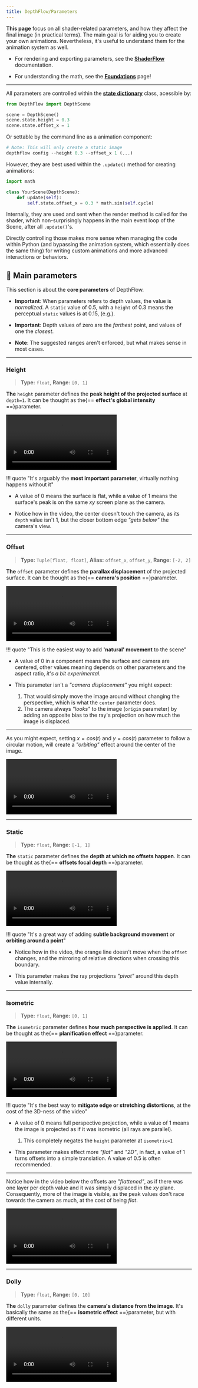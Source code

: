 ```yaml
---
title: DepthFlow/Parameters
---
```


<b><span class="the">T</span>his page</b> focus on all shader-related parameters, and how they affect the final image (in practical terms). The main goal is for aiding you to create your own animations. Nevertheless, it's useful to understand them for the animation system as well.

- For rendering and exporting parameters, see the [**ShaderFlow**](site:shaderflow) documentation.

- For understanding the math, see the [**Foundations**](site:depthflow/learn/foundations) page!

<hr>

All parameters are controlled within the [**state dictionary**](https://github.com/BrokenSource/DepthFlow/blob/main/DepthFlow/State.py) class, acessible by:

```python
from DepthFlow import DepthScene

scene = DepthScene()
scene.state.height = 0.3
scene.state.offset_x = 1
```

Or settable by the command line as a animation component:

```python title="Terminal"
# Note: This will only create a static image
depthflow config --height 0.3 --offset_x 1 (...)
```

However, they are best used within the `.update()` method for creating animations:

```python
import math

class YourScene(DepthScene):
    def update(self):
        self.state.offset_x = 0.3 * math.sin(self.cycle)
```

Internally, they are used and sent when the render method is called for the shader, which non-surprisingly happens in the main event loop of the Scene, after all `.update()`'s.

Directly controlling those makes more sense when managing the code within Python (and bypassing the animation system, which essentially does the same thing) for writing custom animations and more advanced interactions or behaviors.


## 🔴 Main parameters

This section is about the **core parameters** of DepthFlow.

- **Important**: When parameters refers to depth values, the value is _normalized_. A `static` value of $0.5$, with a `height` of $0.3$ means the perceptual `static` values is at $0.15$, (e.g.).

- **Important**: Depth values of zero are the _farthest_ point, and values of one the _closest_.

- **Note**: The suggested ranges aren't enforced, but what makes sense in most cases.

<!-- ------------------------------------------------------------------------------------------- -->

<hr class="thick-hr"/>

### Height

> **Type:** `float`, **Range:** `[0, 1]`

<b><span class="the">T</span>he</b> `height` parameter defines the **peak height of the projected surface** at `depth=1`. It can be thought as the{== **effect's global intensity** ==}parameter.

<video src="https://assets.brokensrc.dev/depthflow/learn/parameters/height-varying.mp4" loop></video>

!!! quote "It's arguably the **most important parameter**, virtually nothing happens without it"

- A value of 0 means the surface is flat, while a value of 1 means the surface's peak is on the same $xy$ screen plane as the camera.

- Notice how in the video, the center doesn't touch the camera, as its `depth` value isn't $1$, but the closer bottom edge _"gets below"_ the camera's view.

<!-- ------------------------------------------------------------------------------------------- -->

<hr class="thick-hr"/>

### Offset

> **Type:** `Tuple[float, float]`, **Alias:** `offset_x`, `offset_y`, **Range:** `[-2, 2]`

<b><span class="the">T</span>he</b> `offset` parameter defines the **parallax displacement** of the projected surface. It can be thought as the{== **camera's position** ==}parameter.

<video src="https://assets.brokensrc.dev/depthflow/learn/parameters/offset-x-varying.mp4" loop></video>

!!! quote "This is the easiest way to add **'natural' movement** to the scene"

- A value of 0 in a component means the surface and camera are centered, other values meaning depends on other parameters and the aspect ratio, _it's a bit experimental._

- This parameter isn't a _"camera displacement"_ you might expect:
    1. That would simply move the image around without changing the perspective, which is what the `center` parameter does.
    2. The camera always _"looks"_ to the image (`origin` parameter) by adding an opposite bias to the ray's projection on how much the image is displaced.

<hr>

As you might expect, setting $x=cos(t)$ and $y=cos(t)$ parameter to follow a circular motion, will create a _"orbiting"_ effect around the center of the image.

<video src="https://assets.brokensrc.dev/depthflow/learn/parameters/offset-xy-varying.mp4" loop></video>

<!-- ------------------------------------------------------------------------------------------- -->

<hr class="thick-hr"/>

### Static

> **Type:** `float`, **Range:** `[-1, 1]`

<b><span class="the">T</span>he</b> `static` parameter defines the **depth at which no offsets happen**. It can be thought as the{== **offsets focal depth** ==}parameter.

<video src="https://assets.brokensrc.dev/depthflow/learn/parameters/static-varying.mp4" loop></video>

!!! quote "It's a great way of adding **subtle background movement** or **orbiting around a point**"

- Notice how in the video, the orange line doesn't move when the `offset` changes, and the mirroring of relative directions when crossing this boundary.

- This parameter makes the ray projections _"pivot"_ around this depth value internally.

<!-- ------------------------------------------------------------------------------------------- -->

<hr class="thick-hr"/>

### Isometric

> **Type:** `float`, **Range:** `[0, 1]`

<b><span class="the">T</span>he</b> `isometric` parameter defines **how much perspective is applied**. It can be thought as the{== **planification effect** ==}parameter.

<video src="https://assets.brokensrc.dev/depthflow/learn/parameters/isometric-varying.mp4" loop></video>

!!! quote "It's the best way to **mitigate edge or stretching distortions**, at the cost of the 3D-ness of the video"

- A value of 0 means full perspective projection, while a value of 1 means the image is projected as if it was isometric (all rays are parallel).
    1. This completely negates the `height` parameter at `isometric=1`

- This parameter makes effect more _"flat"_ and _"2D"_, in fact, a value of 1 turns offsets into a simple translation. A value of 0.5 is often recommended.

<hr>

Notice how in the video below the offsets are _"flattened"_, as if there was one layer per depth value and it was simply displaced in the $xy$ plane. Consequently, more of the image is visible, as the peak values don't race towards the camera as much, at the cost of being _flat_.

<video src="https://assets.brokensrc.dev/depthflow/learn/parameters/isometric-flat.mp4" loop></video>

<!-- ------------------------------------------------------------------------------------------- -->

<hr class="thick-hr"/>

### Dolly

> **Type:** `float`, **Range:** `[0, 10]`

<b><span class="the">T</span>he</b> `dolly` parameter defines the **camera's distance from the image**. It's basically the same as the{== **isometric effect** ==}parameter, but with different units.

<video src="https://assets.brokensrc.dev/depthflow/learn/parameters/dolly-varying.mp4"/>


!!! quote "It's a great way for a **more natural isometric** effect control"

- As you move away to objects, they appear more isometric, that's the reason why your face looks unnatural in close-up selfies.
- A `dolly` value of 0 is the same as `isometric=0`
- A `dolly` value of $\infty$ is the same as `isometric=1`

As far as I know, the convertion factor between the two is given by:

$$
\text{isometric} = \left(\frac{2}{\pi}\right) \cdot \tan^{-1}\left(\text{dolly}\right)
$$

<!-- ------------------------------------------------------------------------------------------- -->

<hr class="thick-hr"/>

### Focus

> **Type:** `float`, **Range:** `[-1, 1]`

<b><span class="the">T</span>he</b> `focus` parameter defines the **static depth on isometric changes**. It can be thought as the{== **isometric focal depth** ==}parameter.

<video src="https://assets.brokensrc.dev/depthflow/learn/parameters/focus-varying.mp4" loop></video>

!!! quote "It's a great way to **add drama** to the scene, or **give attention** to an object"

- Notice how in the video, the orange line doesn't move when the `isometric` changes, and the mirroring of perspective directions when crossing this boundary.

- This parameter makes this depth value the $z=1$ plane internally.

<!-- ------------------------------------------------------------------------------------------- -->

<hr class="thick-hr"/>

### Zoom

> **Type:** `float`, **Range:** `(0, 1]`

<b><span class="the">T</span>he</b> `zoom` parameter defines the **camera's field of view**. It can be thought as the{== **you-know-it** ==}parameter.

<video src="https://assets.brokensrc.dev/depthflow/learn/parameters/zoom-varying.mp4" loop></video>

!!! quote "It's a great way to **crop** the image"

- A value of 1 means the image is fully visible, while a value of 2 means a quarter of the image is visible.

- This is a _"digital zoom"_, it simply stretches the coordinates internally.

<!-- ------------------------------------------------------------------------------------------- -->

<hr class="thick-hr"/>

### Invert

> **Type:** `float`, **Range:** `[0, 1]`

<b><span class="the">T</span>he</b> `invert` parameter **interpolates between 0=far and 1=near and the opposite**. It can be thought as the{== **depth inversion** ==}parameter.

<video src="https://assets.brokensrc.dev/depthflow/learn/parameters/invert-varying.mp4" loop></video>

!!! quote "This parameter is mostly useful when the input depth map is inverted"

- A value of 0.5 flattens the depth map and nothing happens, while a value of 1 inverts the depth map. Middle values _can be thought as softening_ the depthmap.

- It wraps the surface inside-out when the value is above 0.5, and a lot of encroaching will happen, as the background is now the foreground.


<!-- ------------------------------------------------------------------------------------------- -->

<hr class="thick-hr"/>

### Center

> **Type:** `Tuple[float, float]`, **Range:** `([-ar, ar], [-1, 1])`

<b><span class="the">T</span>he</b> `center` parameter defines the **center of the image**. It can be thought as the{== **raw offset** ==}parameter.

<video src="https://assets.brokensrc.dev/depthflow/learn/parameters/center-varying.mp4" loop></video>

!!! quote "This is the easiest way to **move the image around**"

- A value of 0 in a component means the image is centered, other values applies a direct offset to the contents of the image.

- This parameter is a _"camera displacement"_ you might expect, nothing fancy.

<!-- ------------------------------------------------------------------------------------------- -->

<hr class="thick-hr"/>

        <!-- """Focal point of the offsets, *as if* the camera was above this point""" -->
### Origin

> **Type:** `Tuple[float, float]`, **Range:** `([-ar, ar], [-1, 1])`

<b><span class="the">T</span>he</b> `origin` parameter defines the **center point of offsets**. It can be thought {== **as if the camera was above this point** ==}, without moving it.

<video src="https://assets.brokensrc.dev/depthflow/learn/parameters/origin-varying.mp4" loop></video>

!!! quote "This is a good way to focus on a specific part of the image while feeling off-center"

- The value sets _"the origin"_ of offsets to the projections of the image.

- It is also the value at which height changes only causes zooming

<!-- ------------------------------------------------------------------------------------------- -->

<hr class="thick-hr"/>

## 🟡 Vignette parameters

!!! warning "🚧 Work in Progress 🚧"

## 🟢 Depth of Field parameters

!!! warning "🚧 Work in Progress 🚧"


